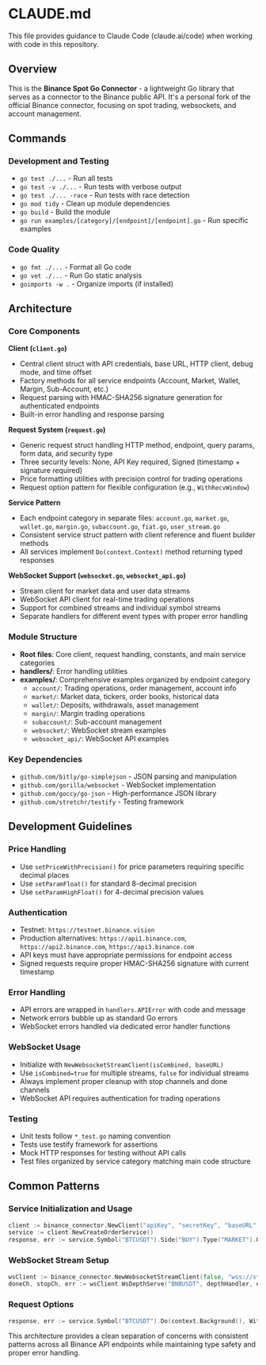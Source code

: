 # CLAUDE.md

This file provides guidance to Claude Code (claude.ai/code) when working with code in this repository.

## Overview

This is the **Binance Spot Go Connector** - a lightweight Go library that serves as a connector to the Binance public API. It's a personal fork of the official Binance connector, focusing on spot trading, websockets, and account management.

## Commands

### Development and Testing
- `go test ./...` - Run all tests
- `go test -v ./...` - Run tests with verbose output  
- `go test ./... -race` - Run tests with race detection
- `go mod tidy` - Clean up module dependencies
- `go build` - Build the module
- `go run examples/[category]/[endpoint]/[endpoint].go` - Run specific examples

### Code Quality
- `go fmt ./...` - Format all Go code
- `go vet ./...` - Run Go static analysis
- `goimports -w .` - Organize imports (if installed)

## Architecture

### Core Components

**Client (`client.go`)**
- Central client struct with API credentials, base URL, HTTP client, debug mode, and time offset
- Factory methods for all service endpoints (Account, Market, Wallet, Margin, Sub-Account, etc.)
- Request parsing with HMAC-SHA256 signature generation for authenticated endpoints
- Built-in error handling and response parsing

**Request System (`request.go`)**
- Generic request struct handling HTTP method, endpoint, query params, form data, and security type
- Three security levels: None, API Key required, Signed (timestamp + signature required)
- Price formatting utilities with precision control for trading operations
- Request option pattern for flexible configuration (e.g., `WithRecvWindow`)

**Service Pattern**
- Each endpoint category in separate files: `account.go`, `market.go`, `wallet.go`, `margin.go`, `subaccount.go`, `fiat.go`, `user_stream.go`
- Consistent service struct pattern with client reference and fluent builder methods
- All services implement `Do(context.Context)` method returning typed responses

**WebSocket Support (`websocket.go`, `websocket_api.go`)**
- Stream client for market data and user data streams
- WebSocket API client for real-time trading operations  
- Support for combined streams and individual symbol streams
- Separate handlers for different event types with proper error handling

### Module Structure

- **Root files**: Core client, request handling, constants, and main service categories
- **handlers/**: Error handling utilities
- **examples/**: Comprehensive examples organized by endpoint category
  - `account/`: Trading operations, order management, account info
  - `market/`: Market data, tickers, order books, historical data
  - `wallet/`: Deposits, withdrawals, asset management
  - `margin/`: Margin trading operations
  - `subaccount/`: Sub-account management
  - `websocket/`: WebSocket stream examples
  - `websocket_api/`: WebSocket API examples

### Key Dependencies

- `github.com/bitly/go-simplejson` - JSON parsing and manipulation
- `github.com/gorilla/websocket` - WebSocket implementation
- `github.com/goccy/go-json` - High-performance JSON library
- `github.com/stretchr/testify` - Testing framework

## Development Guidelines

### Price Handling
- Use `setPriceWithPrecision()` for price parameters requiring specific decimal places
- Use `setParamFloat()` for standard 8-decimal precision
- Use `setParamHighFloat()` for 4-decimal precision values

### Authentication
- Testnet: `https://testnet.binance.vision`
- Production alternatives: `https://api1.binance.com`, `https://api2.binance.com`, `https://api3.binance.com`
- API keys must have appropriate permissions for endpoint access
- Signed requests require proper HMAC-SHA256 signature with current timestamp

### Error Handling
- API errors are wrapped in `handlers.APIError` with code and message
- Network errors bubble up as standard Go errors
- WebSocket errors handled via dedicated error handler functions

### WebSocket Usage
- Initialize with `NewWebsocketStreamClient(isCombined, baseURL)`
- Use `isCombined=true` for multiple streams, `false` for individual streams
- Always implement proper cleanup with stop channels and done channels
- WebSocket API requires authentication for trading operations

### Testing
- Unit tests follow `*_test.go` naming convention
- Tests use testify framework for assertions
- Mock HTTP responses for testing without API calls
- Test files organized by service category matching main code structure

## Common Patterns

### Service Initialization and Usage
```go
client := binance_connector.NewClient("apiKey", "secretKey", "baseURL")
service := client.NewCreateOrderService()
response, err := service.Symbol("BTCUSDT").Side("BUY").Type("MARKET").Quantity(0.001).Do(context.Background())
```

### WebSocket Stream Setup
```go
wsClient := binance_connector.NewWebsocketStreamClient(false, "wss://stream.testnet.binance.vision")
doneCh, stopCh, err := wsClient.WsDepthServe("BNBUSDT", depthHandler, errorHandler)
```

### Request Options
```go
response, err := service.Symbol("BTCUSDT").Do(context.Background(), WithRecvWindow(10000))
```

This architecture provides a clean separation of concerns with consistent patterns across all Binance API endpoints while maintaining type safety and proper error handling.